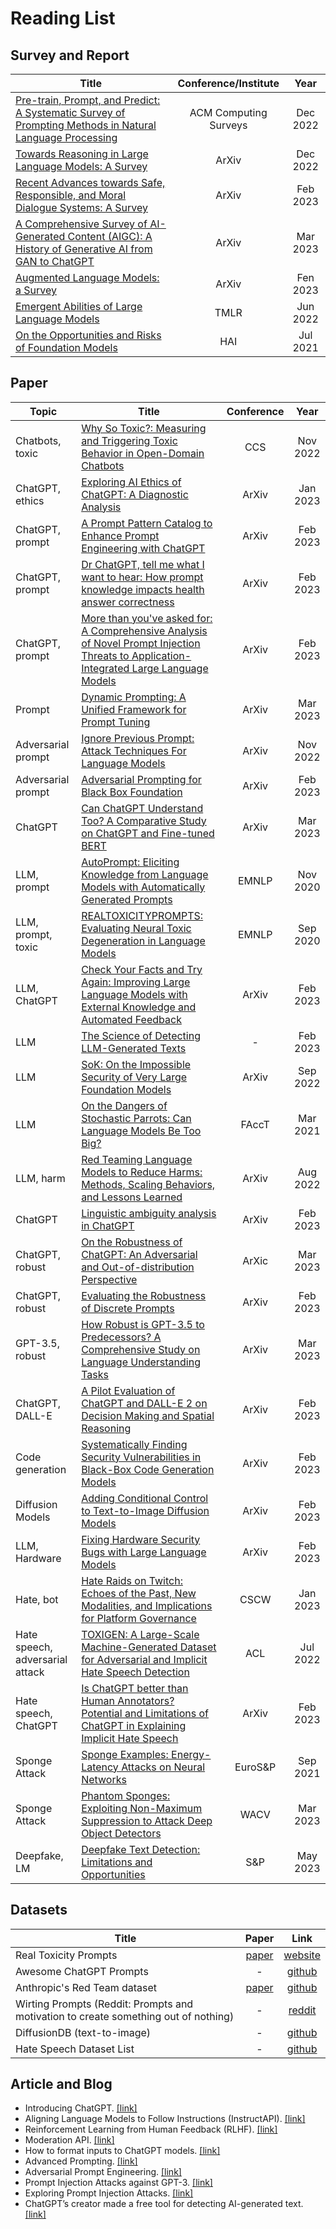# Reading List

## Survey and Report

|**Title**|**Conference/Institute**|**Year**|
|-----|:----------:|:----:|
|[Pre-train, Prompt, and Predict: A Systematic Survey of Prompting Methods in Natural Language Processing](https://dl.acm.org/doi/full/10.1145/3560815)|ACM Computing Surveys|Dec 2022|
|[Towards Reasoning in Large Language Models: A Survey](https://arxiv.org/abs/2212.10403)|ArXiv|Dec 2022|
|[Recent Advances towards Safe, Responsible, and Moral Dialogue Systems: A Survey](https://arxiv.org/abs/2302.09270)|ArXiv|Feb 2023|
|[A Comprehensive Survey of AI-Generated Content (AIGC): A History of Generative AI from GAN to ChatGPT](https://arxiv.org/abs/2303.04226)| ArXiv | Mar 2023|
|[Augmented Language Models: a Survey](https://arxiv.org/abs/2302.07842)| ArXiv| Fen 2023|
|[Emergent Abilities of Large Language Models](https://research.google/pubs/pub52065/)|TMLR|Jun 2022|
|[On the Opportunities and Risks of Foundation Models](https://arxiv.org/abs/2108.07258)|HAI|Jul 2021|


## Paper

|**Topic**|**Title**|**Conference**|**Year**|
|--------|-----|:----------:|:----:|
|Chatbots, toxic|[Why So Toxic?: Measuring and Triggering Toxic Behavior in Open-Domain Chatbots](https://dl.acm.org/doi/abs/10.1145/3548606.3560599)|CCS|Nov 2022|
|ChatGPT, ethics|[Exploring AI Ethics of ChatGPT: A Diagnostic Analysis](https://arxiv.org/abs/2301.12867)|ArXiv|Jan 2023|
|ChatGPT, prompt|[A Prompt Pattern Catalog to Enhance Prompt Engineering with ChatGPT](https://arxiv.org/abs/2302.11382)|ArXiv|Feb 2023|
|ChatGPT, prompt|[Dr ChatGPT, tell me what I want to hear: How prompt knowledge impacts health answer correctness](https://arxiv.org/abs/2302.13793)|ArXiv|Feb 2023|
|ChatGPT, prompt|[More than you've asked for: A Comprehensive Analysis of Novel Prompt Injection Threats to Application-Integrated Large Language Models](https://arxiv.org/abs/2302.12173)|ArXiv|Feb 2023|
|Prompt|[Dynamic Prompting: A Unified Framework for Prompt Tuning](https://arxiv.org/abs/2303.02909)|ArXiv|Mar 2023|
|Adversarial prompt|[Ignore Previous Prompt: Attack Techniques For Language Models](https://arxiv.org/pdf/2211.09527.pdf)|ArXiv|Nov 2022|
|Adversarial prompt|[Adversarial Prompting for Black Box Foundation](https://arxiv.org/pdf/2302.04237.pdf)|ArXiv|Feb 2023|
|ChatGPT|[Can ChatGPT Understand Too? A Comparative Study on ChatGPT and Fine-tuned BERT](https://arxiv.org/abs/2302.10198)|ArXiv|Mar 2023|
|LLM, prompt|[AutoPrompt: Eliciting Knowledge from Language Models with Automatically Generated Prompts](https://arxiv.org/abs/2010.15980)|EMNLP|Nov 2020|
|LLM, prompt, toxic|[REALTOXICITYPROMPTS: Evaluating Neural Toxic Degeneration in Language Models](https://arxiv.org/pdf/2009.11462.pdf)|EMNLP|Sep 2020|
|LLM, ChatGPT|[Check Your Facts and Try Again: Improving Large Language Models with External Knowledge and Automated Feedback](https://arxiv.org/abs/2302.12813)|ArXiv|Feb 2023|
|LLM|[The Science of Detecting LLM-Generated Texts](https://www.researchgate.net/publication/368684822_The_Science_of_Detecting_LLM-Generated_Texts)|-|Feb 2023|
|LLM|[SoK: On the Impossible Security of Very Large Foundation Models](https://arxiv.org/pdf/2209.15259.pdf)|ArXiv|Sep 2022|
|LLM|[On the Dangers of Stochastic Parrots: Can Language Models Be Too Big?](https://dl.acm.org/doi/10.1145/3442188.3445922)|FAccT|Mar 2021|
|LLM, harm|[Red Teaming Language Models to Reduce Harms: Methods, Scaling Behaviors, and Lessons Learned](https://arxiv.org/abs/2209.07858)|ArXiv|Aug 2022|
|ChatGPT|[Linguistic ambiguity analysis in ChatGPT](https://arxiv.org/abs/2302.06426)|ArXiv|Feb 2023| 
|ChatGPT, robust|[On the Robustness of ChatGPT: An Adversarial and Out-of-distribution Perspective](https://arxiv.org/abs/2302.12095)|ArXic|Mar 2023|
|ChatGPT, robust|[Evaluating the Robustness of Discrete Prompts](https://arxiv.org/abs/2302.05619)|ArXiv|Feb 2023|
|GPT-3.5, robust|[How Robust is GPT-3.5 to Predecessors? A Comprehensive Study on Language Understanding Tasks](https://arxiv.org/abs/2303.00293)|ArXiv|Mar 2023|
|ChatGPT, DALL-E|[A Pilot Evaluation of ChatGPT and DALL-E 2 on Decision Making and Spatial Reasoning](https://arxiv.org/abs/2302.09068)|ArXiv|Feb 2023
|Code generation|[Systematically Finding Security Vulnerabilities in Black-Box Code Generation Models](https://arxiv.org/pdf/2302.04012.pdf)|ArXiv|Feb 2023|
|Diffusion Models|[Adding Conditional Control to Text-to-Image Diffusion Models](https://arxiv.org/pdf/2302.05543.pdf)|ArXiv|Feb 2023|
|LLM, Hardware|[Fixing Hardware Security Bugs with Large Language Models](https://arxiv.org/pdf/2302.01215.pdf)|ArXiv|Feb 2023|
|Hate, bot|[Hate Raids on Twitch: Echoes of the Past, New Modalities, and Implications for Platform Governance](https://kumarde.com/papers/hateraids.pdf)|CSCW|Jan 2023|
|Hate speech, adversarial attack|[TOXIGEN: A Large-Scale Machine-Generated Dataset for Adversarial and Implicit Hate Speech Detection](https://arxiv.org/pdf/2203.09509.pdf)|ACL|Jul 2022|
|Hate speech, ChatGPT|[Is ChatGPT better than Human Annotators? Potential and Limitations of ChatGPT in Explaining Implicit Hate Speech](https://arxiv.org/pdf/2302.07736.pdf)|ArXiv|Feb 2023|
|Sponge Attack|[Sponge Examples: Energy-Latency Attacks on Neural Networks](https://ieeexplore.ieee.org/abstract/document/9581273)|EuroS&P|Sep 2021|
|Sponge Attack|[Phantom Sponges: Exploiting Non-Maximum Suppression to Attack Deep Object Detectors](https://ieeexplore.ieee.org/abstract/document/10030526)|WACV|Mar 2023|
|Deepfake, LM|[Deepfake Text Detection: Limitations and Opportunities](https://www.computer.org/csdl/proceedings-article/sp/2023/933600a019/1He7XJaERtC)|S&P|May 2023|

## Datasets
|**Title**|**Paper**|**Link**|
|-----|:----------:|:----:|
|Real Toxicity Prompts|[paper](https://www.semanticscholar.org/paper/RealToxicityPrompts%3A-Evaluating-Neural-Toxic-in-Gehman-Gururangan/399e7d8129c60818ee208f236c8dda17e876d21f)|[website](https://allenai.org/data/real-toxicity-prompts)
|Awesome ChatGPT Prompts|-|[github](https://github.com/f/awesome-chatgpt-prompts)|
|Anthropic's Red Team dataset|[paper](https://arxiv.org/abs/2209.07858)|[github](https://github.com/anthropics/hh-rlhf/tree/master/red-team-attempts)
|Wirting Prompts (Reddit: Prompts and motivation to create something out of nothing)|-|[reddit](https://www.reddit.com/r/WritingPrompts/)
|DiffusionDB (text-to-image)|-|[github](https://github.com/poloclub/diffusiondb)|
|Hate Speech Dataset List|-|[github](https://github.com/leondz/hatespeechdata)|

## Article and Blog
- Introducing ChatGPT. [[link]](https://openai.com/blog/chatgpt)
- Aligning Language Models to Follow Instructions (InstructAPI). [[link]](https://openai.com/research/instruction-following)
- Reinforcement Learning from Human Feedback (RLHF). [[link]](https://openai.com/research/learning-from-human-preferences)
- Moderation API. [[link]](https://openai.com/blog/new-and-improved-content-moderation-tooling)
- How to format inputs to ChatGPT models. [[link]](https://github.com/openai/openai-cookbook/blob/main/examples/How_to_format_inputs_to_ChatGPT_models.ipynb)
- Advanced Prompting. [[link]](https://github.com/dair-ai/Prompt-Engineering-Guide/blob/main/guides/prompts-advanced-usage.md)
- Adversarial Prompt Engineering. [[link]](https://github.com/dair-ai/Prompt-Engineering-Guide/blob/main/guides/prompts-adversarial.md)
- Prompt Injection Attacks against GPT-3. [[link]](https://simonwillison.net/2022/Sep/12/prompt-injection/)
- Exploring Prompt Injection Attacks. [[link]](https://research.nccgroup.com/2022/12/05/exploring-prompt-injection-attacks/)
- ChatGPT’s creator made a free tool for detecting AI-generated text. [[link]](https://www.theverge.com/2023/1/31/23579942/chatgpt-ai-text-detection-openai-classifier)


